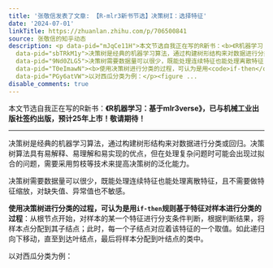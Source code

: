 ```yaml
---
title: '张敬信发表了文章: 【R-mlr3新书节选】决策树I：选择特征'
date: '2024-07-01'
linkTitle: https://zhuanlan.zhihu.com/p/706500841
source: 张敬信的知乎动态
description: <p data-pid="mJqCe11H">本文节选自我正在写的R新书：<b>《R机器学习：基于mlr3verse》，已与机械工业出版社签约出版，预计25年上市！敬请期待！</b></p><hr><p
  data-pid="sbTRkM1y">决策树是经典的机器学习算法，通过构建树形结构来对数据进行分类或回归。决策树算法具有易解释、易理解和易实现的优点，但在处理复杂问题时可能会出现过拟合的问题，需要采用剪枝等技术来提高决策树的泛化能力。</p><p
  data-pid="9Nd0ZLG5">决策树需要数据量可以很少，既能处理连续特征也能处理离散特征，且不需要做特征缩放，对缺失值、异常值也不敏感。 </p><p
  data-pid="T0eImawN"><b>使用决策树进行分类的过程，可认为是用<code>if-then</code>规则基于特征对样本进行分类的过程</b>：从根节点开始，对样本的某一个特征进行分支条件判断，根据判断结果，将样本点分配到其子结点；此时，每一个子结点对应着该特征的一个取值。如此递归向下移动，直至到达叶结点，最后将样本分配到叶结点的类中。</p><p
  data-pid="PGy6atVW">以对西瓜分类为例：</p><figure ...
disable_comments: true
---
```

<p data-pid="mJqCe11H">本文节选自我正在写的R新书：<b>《R机器学习：基于mlr3verse》，已与机械工业出版社签约出版，预计25年上市！敬请期待！</b></p><hr><p data-pid="sbTRkM1y">决策树是经典的机器学习算法，通过构建树形结构来对数据进行分类或回归。决策树算法具有易解释、易理解和易实现的优点，但在处理复杂问题时可能会出现过拟合的问题，需要采用剪枝等技术来提高决策树的泛化能力。</p><p data-pid="9Nd0ZLG5">决策树需要数据量可以很少，既能处理连续特征也能处理离散特征，且不需要做特征缩放，对缺失值、异常值也不敏感。 </p><p data-pid="T0eImawN"><b>使用决策树进行分类的过程，可认为是用<code>if-then</code>规则基于特征对样本进行分类的过程</b>：从根节点开始，对样本的某一个特征进行分支条件判断，根据判断结果，将样本点分配到其子结点；此时，每一个子结点对应着该特征的一个取值。如此递归向下移动，直至到达叶结点，最后将样本分配到叶结点的类中。</p><p data-pid="PGy6atVW">以对西瓜分类为例：</p><figure ...